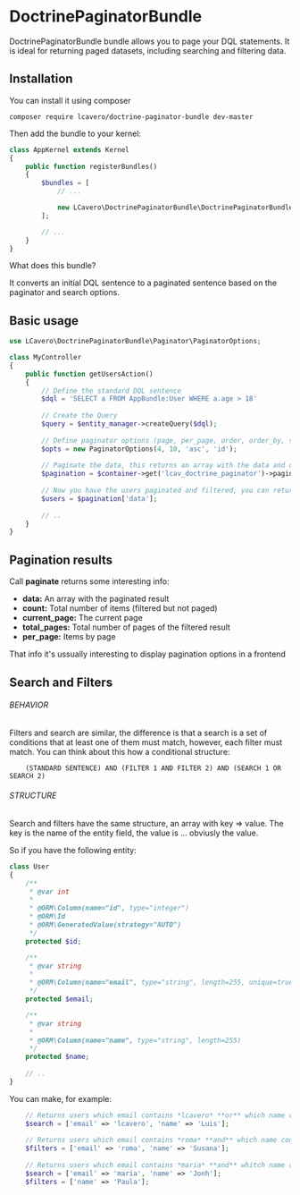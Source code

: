 DoctrinePaginatorBundle
=======================

DoctrinePaginatorBundle bundle allows you to page your DQL statements. 
It is ideal for returning paged datasets, including searching and filtering data. 

Installation
------------
You can install it using composer

```
composer require lcavero/doctrine-paginator-bundle dev-master
```


Then add the bundle to your kernel:
```php
class AppKernel extends Kernel
{
    public function registerBundles()
    {
        $bundles = [
            // ...

            new LCavero\DoctrinePaginatorBundle\DoctrinePaginatorBundle(),
        ];

        // ...
    }
}
```

What does this bundle?

It converts an initial DQL sentence to a paginated sentence based on the paginator and search options.

Basic usage
-----------
```php
use LCavero\DoctrinePaginatorBundle\Paginator\PaginatorOptions;

class MyController
{
    public function getUsersAction()
    {
        // Define the standard DQL sentence
        $dql = 'SELECT a FROM AppBundle:User WHERE a.age > 18'
        
        // Create the Query
        $query = $entity_manager->createQuery($dql);
        
        // Define paginator options (page, per_page, order, order_by, search, filters)
        $opts = new PaginatorOptions(4, 10, 'asc', 'id');
        
        // Paginate the data, this returns an array with the data and other interesting info
        $pagination = $container->get('lcav_doctrine_paginator')->paginate($query, $opts);
        
        // Now you have the users paginated and filtered, you can return them or do something amazing
        $users = $pagination['data'];
        
        // ..
    }
}
```

Pagination results
------------------

Call **paginate** returns some interesting info:
- **data:** An array with the paginated result
- **count:** Total number of items (filtered but not paged)
- **current_page:** The current page
- **total_pages:** Total number of pages of the filtered result
- **per_page:** Items by page
    
That info it's ussually interesting to display pagination options in a frontend

Search and Filters
------------------

###### BEHAVIOR

Filters and search are similar, the difference is that a search is a set of conditions that at least one of them must match, however, each filter must match.
You can think about this how a conditional structure:

```
    (STANDARD SENTENCE) AND (FILTER 1 AND FILTER 2) AND (SEARCH 1 OR SEARCH 2)
```

###### STRUCTURE

Search and filters have the same structure, an array with key => value.
The key is the name of the entity field, the value is ... obviusly the value.

So if you have the following entity:

```php
class User
{
    /**
     * @var int
     *
     * @ORM\Column(name="id", type="integer")
     * @ORM\Id
     * @ORM\GeneratedValue(strategy="AUTO")
     */
    protected $id;

    /**
     * @var string
     *
     * @ORM\Column(name="email", type="string", length=255, unique=true)
     */
    protected $email;

    /**
     * @var string
     *
     * @ORM\Column(name="name", type="string", length=255)
     */
    protected $name;
    
    // ..
}
```
You can make, for example:

```php
    // Returns users which email contains *lcavero* **or** which name contains *luis* (case insensitive)
    $search = ['email' => 'lcavero', 'name' => 'Luis'];
    
    // Returns users which email contains *roma* **and** which name contains *susana*
    $filters = ['email' => 'roma', 'name' => 'Susana'];
    
    // Returns users which email contains *maria* **and** whitch name contains *paula* and can optionally contains *Jonh*
    $search = ['email' => 'maria', 'name' => 'Jonh'];
    $filters = ['name' => 'Paula'];
    
```